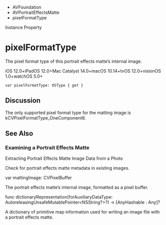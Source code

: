 

- AVFoundation
- AVPortraitEffectsMatte
-  pixelFormatType 

Instance Property

# pixelFormatType

The pixel format type of this portrait effects matte’s internal image.

iOS 12.0+iPadOS 12.0+Mac Catalyst 14.0+macOS 10.14+tvOS 12.0+visionOS 1.0+watchOS 5.0+

``` source
var pixelFormatType: OSType { get }
```

## Discussion

The only supported pixel format type for the matting image is kCVPixelFormatType_OneComponent8.

## See Also

### Examining a Portrait Effects Matte

Extracting Portrait Effects Matte Image Data from a Photo

Check for portrait effects matte metadata in existing images.

var mattingImage: CVPixelBuffer

The portrait effects matte’s internal image, formatted as a pixel buffer.

func dictionaryRepresentation(forAuxiliaryDataType: AutoreleasingUnsafeMutablePointer&lt;NSString?>?) -> [AnyHashable : Any]?

A dictionary of primitive map information used for writing an image file with a portrait effects matte.

